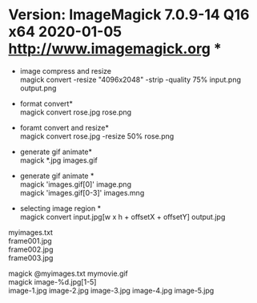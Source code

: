 # Version: ImageMagick 7.0.9-14 Q16 x64 2020-01-05 http://www.imagemagick.org *<br />

* image compress and resize <br />
magick convert -resize "4096x2048" -strip -quality 75% input.png output.png <br />
* format convert*<br />
magick convert rose.jpg rose.png<br />

* foramt convert and resize*<br />
 magick convert rose.jpg -resize 50% rose.png<br />

* generate gif animate*<br />
magick *.jpg images.gif <br />

* generate gif animate *<br />
 magick 'images.gif[0]' image.png <br />
 magick 'images.gif[0-3]' images.mng <br />

* selecting image region *<br />
 magick convert input.jpg[w x h + offsetX + offsetY] output.jpg <br />


myimages.txt  <br />
	frame001.jpg<br />
	frame002.jpg<br />
	frame003.jpg<br />

magick @myimages.txt mymovie.gif<br />
magick image-%d.jpg[1-5]  <br />
image-1.jpg
image-2.jpg
image-3.jpg
image-4.jpg
image-5.jpg